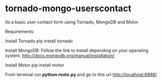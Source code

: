 tornado-mongo-userscontact
==========================

Its a basic user contact form using Tornado, MongoDB and Motor

Requirements:

Install Tornado
pip install tornado

Install MongoDB:
Follow the link to install depending on your operating system. http://docs.mongodb.org/manual/installation/

Install Motor
pip install motor

From terminal run <b>python route.py</b> and go to this url <a href="http://localhost:8888/">http://localhost:8888/</a>